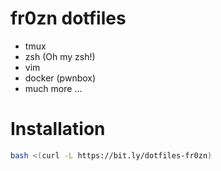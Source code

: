 # fr0zn dotfiles

* tmux
* zsh (Oh my zsh!)
* vim
* docker (pwnbox)
* much more ...

# Installation

```bash
bash <(curl -L https://bit.ly/dotfiles-fr0zn)
```

